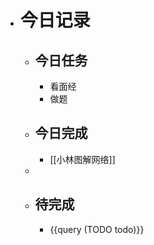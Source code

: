 - # 今日记录
	- ## 今日任务
		- 看面经
		- 做题
	- ##  今日完成
		- [[小林图解网络]]
	-
	- ## 待完成
		- {{query (TODO todo)}}